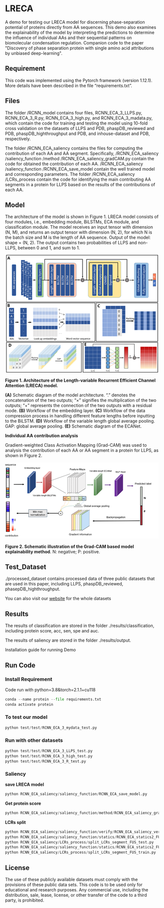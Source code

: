 # LRECA

A demo for testing our LRECA model for discerning phase-separation potential of proteins directly from AA sequences. This demo also examines the explainability of the model by interpreting the predictions to determine the influence of individual AAs and their sequential patterns on biomolecular condensation regulation. Companion code to the paper "Discovery of phase separation protein with single amino acid attributions by unbiased deep-learning".

## Requirement

This code was implemented using the Pytorch framework (version 1.12.1). More details have been described in the file “requirements.txt”. 

## Files

The folder /RCNN_model contains four files, RCNN_ECA_3_LLPS.py, RCNN_ECA_3_R.py, RCNN_ECA_3_high.py, and RCNN_ECA_3_madata.py, which contain the code for training and testing the model using 10-fold cross validation on the datasets of LLPS and PDB, phaspDB_reviewed and PDB, phaspDB_highthroughput and PDB, and inhouse-dataset and PDB, respectively. 

The folder /RCNN_ECA_saliency contains the files for computing the contribution of each AA and AA segment. Specifically, /RCNN_ECA_saliency /saliency_function /method /RCNN_ECA_saliency_gradCAM.py contain the code for obtained the contribution of each AA. /RCNN_ECA_saliency /saliency_function /RCNN_ECA_save_model contain the well trained model and corresponding parameters. The folder /RCNN_ECA_saliency /LCRs_process contain the code for identifying the main contributing AA segments in a protein for LLPS based on the results of the contributions of each AA.

## Model

The architecture of the model is shown in Figure 1. LRECA model consists of four modules, i.e., embedding module, BiLSTMs, ECA module, and classification module. The model receives an input tensor with dimension (N, M), and returns an output tensor with dimension (N, 2), for which N is the batch size and M is the length of AA sequence. Output of the model: shape = (N, 2). The output contains two probabilities of LLPS and non-LLPS, between 0 and 1, and sum to 1.

 ![2](./README.assets/2.tif) 

__Figure 1. Architecture of the Length-variable Recurrent Efficient Channel Attention (LRECA) model.__

 **(A)** Schematic diagram of the model architecture. “.” denotes the concatenation of the two outputs; “×” signifies the multiplication of the two outputs; “+” represents the connection of the two outputs with a residual mode. **(B)** Workflow of the embedding layer. **(C)** Workflow of the data compression process in handling different feature lengths before inputting to the BiLSTM. **(D)** Workflow of the variable length global average pooling. GAP: global average pooling. **(E)** Schematic diagram of the ECANet.



__Individual AA contribution analysis__

Gradient-weighted Class Activation Mapping (Grad-CAM) was used to analysis the contribution of each AA or AA segment in a protein for LLPS, as shown in Figure 2.

 ![3](./README.assets/3.tif) 

**Figure 2. Schematic illustration of the Grad-CAM based model explainability method**. N: negative; P: positive.

## Test_Dataset

./processed_dataset contains processed data of three public datasets that are used in this paper, including LLPS, phaspDB_reviewed, phasepDB_highthroughput. 

You can also visit our [website](http://www.ai-phasepro.pro/) for the whole datasets

## Results

The results of classification are stored in the folder ./results/classification, including protein score, acc, sen, spe and auc.

The results of saliency are stored in the folder ./results/output.

Installation guide for running Demo


## Run Code

### Install Requirement

Code run with python=3.8&torch=2.1.1+cu118

~~~python
conda --name protein --file requirements.txt
conda activate protein
~~~

### To test our model

~~~python
python test/test/RCNN_ECA_3_mydata_test.py
~~~

### Run with other datasets

```python
python test/test/RCNN_ECA_3_LLPS_test.py 
python test/test/RCNN_ECA_3_high_test.py 
python test/test/RCNN_ECA_3_R_test.py 
```

### Saliency

__save LRECA model__

```python
python RCNN_ECA_saliency/saliency_function/RCNN_ECA_save_model.py
```

__Get protein score__

```python
python RCNN_ECA_saliency/saliency_function/method/RCNN_ECA_saliency_gradCAM.py
```

__LCRs split__

```python
python RCNN_ECA_saliency/saliency_function/verify/RCNN_ECA_saliency_verify_gradCAM.py 
python RCNN_ECA_saliency/saliency_function/statics/RCNN_ECA_statics2_FUS_test.py 
python RCNN_ECA_saliency/LCRs_process/split_LCRs_segment_FUS_test.py 
python RCNN_ECA_saliency/saliency_function/statics/RCNN_ECA_statics2_FUS_train.py 
python RCNN_ECA_saliency/LCRs_process/split_LCRs_segment_FUS_train.py 
```

## License

The use of these publicly available datasets must comply with the provisions of these public data sets. This code is to be used only for educational and research purposes. Any commercial use, including the distribution, sale, lease, license, or other transfer of the code to a third party, is prohibited.
